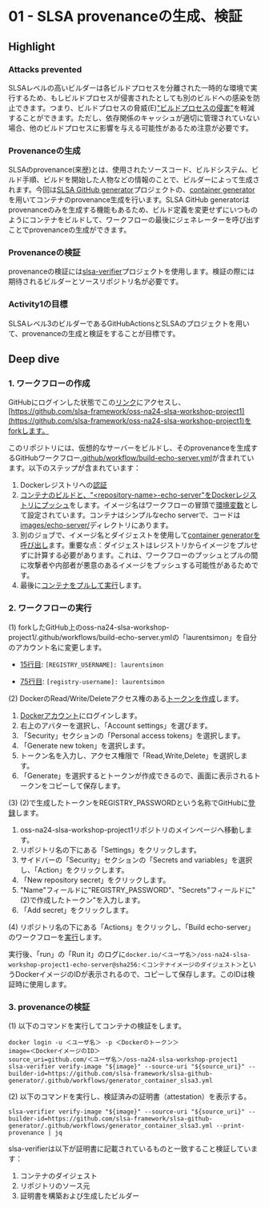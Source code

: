 # 01 - SLSA provenanceの生成、検証

## Highlight
### Attacks prevented

SLSAレベルの高いビルダーは各ビルドプロセスを分離された一時的な環境で実行するため、もしビルドプロセスが侵害されたとしても別のビルドへの感染を防止できます。つまり、ビルドプロセスの脅威(E)["ビルドプロセスの侵害"](https://slsa.dev/spec/v1.0/threats)を軽減することができます。ただし、依存関係のキャッシュが適切に管理されていない場合、他のビルドプロセスに影響を与える可能性があるため注意が必要です。

### Provenanceの生成

SLSAのprovenance(来歴)とは、使用されたソースコード、ビルドシステム、ビルド手順、ビルドを開始した人物などの情報のことで、ビルダーによって生成されます。今回は[SLSA GitHub generator](https://github.com/slsa-framework/slsa-github-generator)プロジェクトの、[container generator](https://github.com/slsa-framework/slsa-github-generator/blob/main/internal/builders/container/README.md)を用いてコンテナのprovenance生成を行います。SLSA GitHub generatorはprovenanceのみを生成する機能もあるため、ビルド定義を変更せずにいつものようにコンテナをビルドして、ワークフローの最後にジェネレーターを呼び出すことでprovenanceの生成ができます。

### Provenanceの検証

provenanceの検証には[slsa-verifier](https://github.com/slsa-framework/slsa-verifier)プロジェクトを使用します。検証の際には期待されるビルダーとソースリポジトリ名が必要です。

### Activity1の目標
SLSAレベル3のビルダーであるGitHubActionsとSLSAのプロジェクトを用いて、provenanceの生成と検証をすることが目標です。



## Deep dive
### 1. ワークフローの作成

GitHubにログインした状態でこの[リンク](https://github.com/slsa-framework/oss-na24-slsa-workshop-project1/fork)にアクセスし、[https://github.com/slsa-framework/oss-na24-slsa-workshop-project1](https://github.com/slsa-framework/oss-na24-slsa-workshop-project1)をforkします。

このリポジトリには、仮想的なサーバーをビルドし、そのprovenanceを生成するGitHubワークフロー[.github/workflow/build-echo-server.yml](https://github.com/slsa-framework/oss-na24-slsa-workshop-project1/blob/main/.github/workflows/build-echo-server.yml)が含まれています。以下のステップが含まれています：

1. Dockerレジストリへの[認証](https://github.com/slsa-framework/oss-na24-slsa-workshop-project1/blob/main/.github/workflows/build-echo-server.yml#L33-L41)
1. [コンテナのビルドと、"\<repository-name\>-echo-server"をDockerレジストリにプッシュ](https://github.com/slsa-framework/oss-na24-slsa-workshop-project1/blob/main/.github/workflows/build-echo-server.yml#L49-L56)をします。イメージ名はワークフローの冒頭で[環境変数](https://github.com/slsa-framework/oss-na24-slsa-workshop-project1/blob/main/.github/workflows/build-echo-server.yml#L14)として設定されています。コンテナはシンプルなecho serverで、コードは[images/echo-server/](https://github.com/slsa-framework/oss-na24-slsa-workshop-project1/blob/main/images/echo-server)ディレクトリにあります。
1. 別のジョブで、イメージ名とダイジェストを使用して[container generatorを呼び出し](https://github.com/slsa-framework/oss-na24-slsa-workshop-project1/blob/main/.github/workflows/build-echo-server.yml#L64-L79)ます。重要な点：ダイジェストはレジストリからイメージをプルせずに計算する必要があります。これは、ワークフローのプッシュとプルの間に攻撃者や内部者が悪意のあるイメージをプッシュする可能性があるためです。
1. 最後に[コンテナをプルして実行](https://github.com/slsa-framework/oss-na24-slsa-workshop-project1/blob/main/.github/workflows/build-echo-server.yml#L81-L102)します。


### 2. ワークフローの実行

(1) forkしたGitHub上のoss-na24-slsa-workshop-project1/.github/workflows/build-echo-server.ymlの「laurentsimon」を自分のアカウント名に変更します。

  - [15行目](https://github.com/slsa-framework/oss-na24-slsa-workshop-project1/blob/main/.github/workflows/build-echo-server.yml#L15): `[REGISTRY_USERNAME]: laurentsimon`
  
  - [75行目](https://github.com/slsa-framework/oss-na24-slsa-workshop-project1/blob/main/.github/workflows/build-echo-server.yml#L75): `[registry-username]: laurentsimon`

(2) DockerのRead/Write/Deleteアクセス権のある[トークンを作成](https://docs.docker.com/security/for-developers/access-tokens/#create-an-access-token)します。
1. [Dockerアカウント](https://app.docker.com/login?_gl=1*3vx1ll*_ga*Nzc0Mjk5MjM4LjE3MjIyMzkyMzM.*_ga_XJWPQMJYHQ*MTcyMjIzOTIzMi4xLjEuMTcyMjIzOTMwMC41NS4wLjA.)にログインします。
2. 右上のアバターを選択し、「Account settings」を選びます。
3. 「Security」セクションの「Personal access tokens」を選択します。
4. 「Generate new token」を選択します。
5. トークン名を入力し、アクセス権限で「Read,Write,Delete」を選択します。
6. 「Generate」を選択するとトークンが作成できるので、画面に表示されるトークンをコピーして保存します。

(3) (2)で生成したトークンをREGISTRY_PASSWORDという名称でGitHubに[登録](https://docs.github.com/en/actions/security-guides/using-secrets-in-github-actions#creating-secrets-for-a-repository)します。
1. oss-na24-slsa-workshop-project1リポジトリのメインページへ移動します。
2. リポジトリ名の下にある「Settings」をクリックします。
3. サイドバーの「Security」セクションの「Secrets and variables」を選択し、「Action」をクリックします。
4. 「New repository secret」をクリックします。
5. "Name"フィールドに"REGISTRY_PASSWORD"、"Secrets"フィールドに"(2)で作成したトークン"を入力します。
6. 「Add secret」をクリックします。

(4) リポジトリ名の下にある「Actions」をクリックし、「Build echo-server」のワークフローを[実行](https://docs.github.com/en/actions/using-workflows/manually-running-a-workflow#running-a-workflow)します。

実行後、「run」の「Run it」のログに`docker.io/＜ユーザ名＞/oss-na24-slsa-workshop-project1-echo-server@sha256:＜コンテナイメージのダイジェスト＞`というDockerイメージのIDが表示されるので、コピーして保存します。このIDは検証時に使用します。


### 3. provenanceの検証

(1) 以下のコマンドを実行してコンテナの検証をします。
```shell
docker login -u ＜ユーザ名＞ -p ＜Dockerのトークン＞
image=＜DockerイメージのID＞
source_uri=github.com/＜ユーザ名＞/oss-na24-slsa-workshop-project1
slsa-verifier verify-image "${image}" --source-uri "${source_uri}" --builder-id=https://github.com/slsa-framework/slsa-github-generator/.github/workflows/generator_container_slsa3.yml
```

(2) 以下のコマンドを実行し、検証済みの証明書（attestation）を表示する。
```shell
slsa-verifier verify-image "${image}" --source-uri "${source_uri}" --builder-id=https://github.com/slsa-framework/slsa-github-generator/.github/workflows/generator_container_slsa3.yml --print-provenance | jq
```

slsa-verifierは以下が証明書に記載されているものと一致すること検証しています：
1. コンテナのダイジェスト
2. リポジトリのソース元
3. 証明書を構築および生成したビルダー



